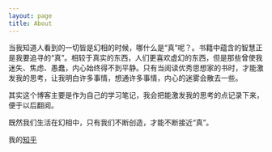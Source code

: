 ```yaml
---
layout: page
title: About
---
```


当我知道人看到的一切皆是幻相的时候，哪什么是“真”呢？。书籍中蕴含的智慧正是我要追寻的“真”。相较于真实的东西，人们更喜欢虚幻的东西，但是那些曾使我迷失、焦虑、愚蠢，内心始终得不到平静。只有当阅读优秀思想家的书时，才能激发我的思考，让我明白许多事情，想通许多事情，内心的迷雾会散去一些。

其实这个博客主要是作为自己的学习笔记，我会把能激发我的思考的点记录下来，便于以后翻阅。

既然我们生活在幻相中，只有我们不断创造，才能不断接近“真”。

我的[知乎](https://www.zhihu.com/people/mmn-85)
